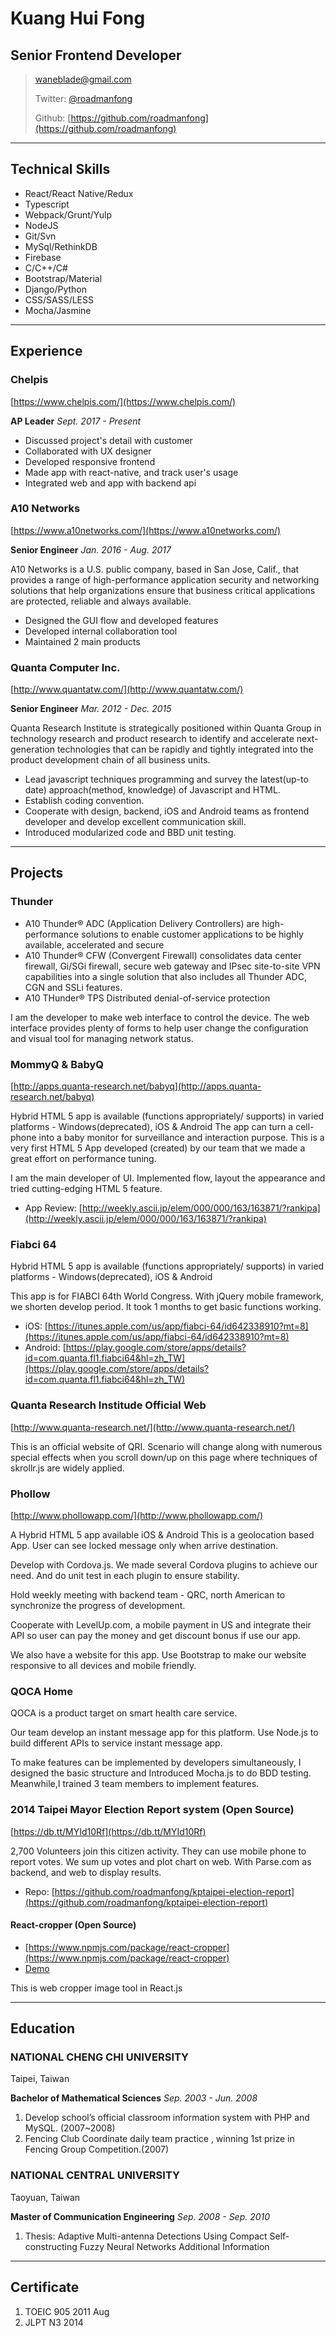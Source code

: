 # Kuang Hui Fong
## Senior Frontend Developer

> [waneblade@gmail.com](waneblade@gmail.com)
>
> Twitter: [@roadmanfong](https://twitter.com/roadmanfong)
>
> Github: [https://github.com/roadmanfong](https://github.com/roadmanfong)


-----

## Technical Skills
* React/React Native/Redux
* Typescript
* Webpack/Grunt/Yulp
* NodeJS
* Git/Svn
* MySql/RethinkDB
* Firebase
* C/C++/C#
* Bootstrap/Material
* Django/Python
* CSS/SASS/LESS
* Mocha/Jasmine

-----

## Experience

### Chelpis
[https://www.chelpis.com/](https://www.chelpis.com/)

__AP Leader__
*Sept. 2017 - Present*

* Discussed project's detail with customer
* Collaborated with UX designer
* Developed responsive frontend
* Made app with react-native, and track user's usage
* Integrated web and app with backend api

### A10 Networks
[https://www.a10networks.com/](https://www.a10networks.com/)

__Senior Engineer__
*Jan. 2016 - Aug. 2017*

A10 Networks is a U.S. public company, based in San Jose, Calif., that provides a range of high-performance application security and networking solutions that help organizations ensure that business critical applications are protected, reliable and always available.

* Designed the GUI flow and developed features
* Developed internal collaboration tool
* Maintained 2 main products

### Quanta Computer Inc.
[http://www.quantatw.com/](http://www.quantatw.com/)

__Senior Engineer__
*Mar. 2012 - Dec. 2015*

Quanta Research Institute is strategically positioned within Quanta Group in technology research and product research to identify and accelerate next-generation technologies that can be rapidly and tightly integrated into the product development chain of all business units.

* Lead javascript techniques programming and survey the latest(up-to date) approach(method, knowledge) of Javascript and HTML.
* Establish coding convention.
* Cooperate with design, backend, iOS and Android teams as frontend developer and develop excellent communication skill.
* Introduced modularized code and BBD unit testing.

-----

## Projects

### Thunder

* A10 Thunder® ADC (Application Delivery Controllers) are high-performance solutions to enable customer applications to be highly available, accelerated and secure
* A10 Thunder® CFW (Convergent Firewall) consolidates data center firewall, Gi/SGi firewall, secure web gateway and IPsec site-to-site VPN capabilities into a single solution that also includes all Thunder ADC, CGN and SSLi features.
* A10 THunder® TPS Distributed denial-of-service protection

I am the developer to make web interface to control the device.
The web interface provides plenty of forms to help user change the configuration and visual tool for managing network status.


### MommyQ & BabyQ
[http://apps.quanta-research.net/babyq](http://apps.quanta-research.net/babyq)

Hybrid HTML 5 app is available (functions appropriately/ supports) in varied platforms - Windows(deprecated), iOS & Android
The app can turn a cell-phone into a baby monitor for surveillance and interaction purpose. This is a very first HTML 5 App developed (created) by our team that we made a great effort on performance tuning.

I am the main developer of UI. Implemented flow, layout the appearance and tried cutting-edging HTML 5 feature.

* App Review: [http://weekly.ascii.jp/elem/000/000/163/163871/?rankipa](http://weekly.ascii.jp/elem/000/000/163/163871/?rankipa)

### Fiabci 64
Hybrid HTML 5 app is available (functions appropriately/ supports) in varied platforms - Windows(deprecated), iOS & Android

This app is for FIABCI 64th World Congress. With jQuery mobile framework, we shorten develop period. It took 1 months to get basic functions working.

* iOS: [https://itunes.apple.com/us/app/fiabci-64/id642338910?mt=8](https://itunes.apple.com/us/app/fiabci-64/id642338910?mt=8)
* Android: [https://play.google.com/store/apps/details?id=com.quanta.fl1.fiabci64&hl=zh_TW](https://play.google.com/store/apps/details?id=com.quanta.fl1.fiabci64&hl=zh_TW)

### Quanta Research Institude Official Web
[http://www.quanta-research.net/](http://www.quanta-research.net/)

This is an official website of QRI. Scenario will change along with numerous special effects when you scroll down/up on this page where techniques of skrollr.js are widely applied.

### Phollow
[http://www.phollowapp.com/](http://www.phollowapp.com/)

A Hybrid HTML 5 app available iOS & Android
This is a geolocation based App. User can see locked message only when arrive destination.

Develop with Cordova.js. We made several Cordova plugins to achieve our need. And do unit test in each plugin to ensure stability.

Hold weekly meeting with backend team - QRC, north American to synchronize the progress of development.

Cooperate with LevelUp.com, a mobile payment in US and integrate their API so user can pay the money and get discount bonus if use our app.

We also have a website for this app.
Use Bootstrap to make our website responsive to all devices and mobile friendly.


### QOCA Home

QOCA is a product target on smart health care service.

Our team develop an instant message app for this platform.
Use Node.js to build different APIs to service instant message app.

To make features can be implemented by developers simultaneously,  I designed the basic structure and
Introduced Mocha.js to do BDD testing.
Meanwhile,I trained 3 team members to implement features.


### 2014 Taipei Mayor Election Report system (Open Source)
 [https://db.tt/MYId10Rf](https://db.tt/MYId10Rf)

2,700 Volunteers join this citizen activity.
They can use mobile phone to report votes.
We sum up votes and plot chart on web.
With Parse.com as backend, and web to display results.

* Repo: [https://github.com/roadmanfong/kptaipei-election-report](https://github.com/roadmanfong/kptaipei-election-report)

#### React-cropper (Open Source)
* [https://www.npmjs.com/package/react-cropper](https://www.npmjs.com/package/react-cropper)
* [Demo](http://roadmanfong.github.io/react-cropper/example/)

This is web cropper image tool in React.js

-----

## Education
### NATIONAL CHENG CHI UNIVERSITY
Taipei, Taiwan

__Bachelor of Mathematical Sciences__
*Sep. 2003 - Jun. 2008*

1. Develop school’s official classroom information system with PHP and MySQL. (2007~2008)
2. Fencing Club Coordinate daily team practice , winning 1st prize in Fencing Group Competition.(2007)

### NATIONAL CENTRAL UNIVERSITY
Taoyuan, Taiwan

__Master of Communication Engineering__
*Sep. 2008 - Sep. 2010*

  1. Thesis: Adaptive Multi-antenna Detections Using Compact Self-constructing Fuzzy Neural Networks
Additional Information

-----

## Certificate
1. TOEIC 905 2011 Aug
2. JLPT N3 2014


